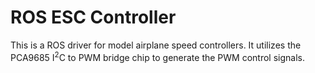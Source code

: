 # ROS ESC Controller

This is a ROS driver for model airplane speed controllers.  It utilizes the PCA9685
I<sup>2</sup>C to PWM bridge chip to generate the PWM control signals.